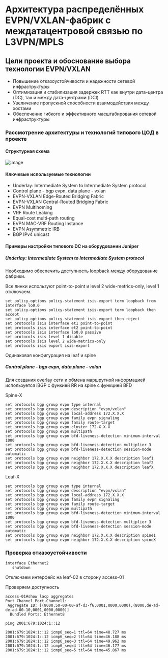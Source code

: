 # Архитектура распределённых EVPN/VXLAN-фабрик с междатацентровой связью по L3VPN/MPLS

## Цели проекта и обоснование выбора технологии EVPN/VXLAN

- Повышение отказоустойчивости и надежности сетевой инфраструктуры
- Оптимизация и стабилизация задержек RTT как внутри дата-центра (DC), так и между дата-центрами (DCI)
- Увеличение пропускной способности взаимодействия между хостами
- Обеспечение гибкого и эффективного масштабирования сетевой инфраструктуры



### Рассмотрение архитектуры и технологий типового ЦОД в проекте

#### Структурная схема 


![image](https://github.com/user-attachments/assets/f6937da7-4e64-4f71-bd65-208edf1b7765)



#### Ключевые используемые технологии

- Underlay: Intermediate System to Intermediate System protocol
- Control plane - bgp evpn, data plane - vxlan
- EVPN-VXLAN Edge-Routed Bridging Fabric
- EVPN-VXLAN Central-Routed Bridging Fabric
- EVPN Multihoming
- VRF Route Leaking
- Equal-cost multi-path routing
- EVPN MAC-VRF Routing Instance
- EVPN Asymmetric IRB
- BGP IPv4 unicast


#### Примеры настройки типового DC на оборудовании Juniper

##### Underlay: Intermediate System to Intermediate System protocol

Необходимо обеспечить доступность loopback между оборудование фабрики.

Все линки используют point-to-point и level 2 wide-metrics-only, level 1 отключаем.

```
set policy-options policy-statement isis-export term loopback from interface lo0.0
set policy-options policy-statement isis-export term loopback then accept
set policy-options policy-statement isis-export then reject
set protocols isis interface et1 point-to-point
set protocols isis interface et2 point-to-point
set protocols isis interface lo0.0 passive
set protocols isis level 1 disable
set protocols isis level 2 wide-metrics-only
set protocols isis export isis-export
```

Одинаковая конфигурация на leaf и spine


##### Control plane - bgp evpn, data plane - vxlan

Для создания overlay сети и обмена маршрутной информацией используется iBGP с функией RR на spine с функцией BFD

Spine-X

```
set protocols bgp group evpn type internal
set protocols bgp group evpn description "evpn/vxlan"
set protocols bgp group evpn local-address 172.X.X.X
set protocols bgp group evpn family evpn signaling
set protocols bgp group evpn family route-target
set protocols bgp group evpn cluster 172.X.X.X
set protocols bgp group evpn multipath
set protocols bgp group evpn bfd-liveness-detection minimum-interval 1000
set protocols bgp group evpn bfd-liveness-detection multiplier 3
set protocols bgp group evpn bfd-liveness-detection session-mode automatic
set protocols bgp group evpn neighbor 172.X.X.X description leaf1
set protocols bgp group evpn neighbor 172.X.X.X description leaf2
set protocols bgp group evpn neighbor 172.X.X.X description leafX
```

Leaf-X

```
set protocols bgp group evpn type internal
set protocols bgp group evpn description "evpn/vxlan"
set protocols bgp group evpn local-address 172.X.X.X
set protocols bgp group evpn family evpn signaling
set protocols bgp group evpn family route-target
set protocols bgp group evpn multipath
set protocols bgp group evpn bfd-liveness-detection minimum-interval 1000
set protocols bgp group evpn bfd-liveness-detection multiplier 3
set protocols bgp group evpn bfd-liveness-detection session-mode automatic
set protocols bgp group evpn neighbor 172.X.X.X description spine1
set protocols bgp group evpn neighbor 172.X.X.X description spineX
```



### Проверка отказоустойчивости

```
interface Ethernet2
   shutdown
```

Отключаем интерфейс на leaf-02 в сторону access-01

Проверяем доступность

```
access-01#show lacp aggregates
Port Channel Port-Channel1:
 Aggregate ID: [(8000,50-00-00-af-d3-f6,0001,0000,0000),(8000,de-ad-de-ad-00-10,0001,0000,0000)]
  Bundled Ports: Ethernet8
```

```
ping 2001:679:1024:1::12

2001:679:1024:1::12 icmp6_seq=1 ttl=64 time=48.727 ms
2001:679:1024:1::12 icmp6_seq=2 ttl=64 time=46.188 ms
2001:679:1024:1::12 icmp6_seq=3 ttl=64 time=49.962 ms
2001:679:1024:1::12 icmp6_seq=4 ttl=64 time=46.177 ms
2001:679:1024:1::12 icmp6_seq=5 ttl=64 time=45.867 ms

```






